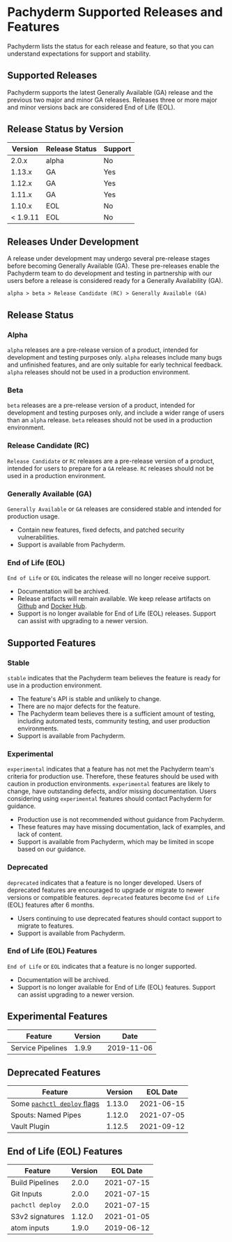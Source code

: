 # Pachyderm Supported Releases and Features

Pachyderm lists the status for each release and feature, so that you can understand expectations for support and stability.
 
## Supported Releases

Pachyderm supports the latest Generally Available (GA) release and the previous two major and minor GA releases. Releases three or more major and minor versions back are considered End of Life (EOL).

## Release Status by Version

| Version  | Release Status | Support |
| -------- | -------------- | ------- |
| 2.0.x    | alpha          | No      |
| 1.13.x   | GA             | Yes     |
| 1.12.x   | GA             | Yes     |
| 1.11.x   | GA             | Yes     |
| 1.10.x   | EOL            | No      |
| < 1.9.11 | EOL            | No      |

## Releases Under Development

A release under development may undergo several pre-release stages before becoming Generally Available (GA). These pre-releases enable the Pachyderm team to do development and testing in partnership with our users before a release is considered ready for a Generally Availability (GA).

`alpha > beta > Release Candidate (RC) > Generally Available (GA)`

## Release Status

### Alpha

`alpha` releases are a pre-release version of a product, intended for development and testing purposes only. `alpha` releases include many bugs and unfinished features, and are only suitable for early technical feedback. `alpha` releases should not be used in a production environment.

### Beta

`beta` releases are a pre-release version of a product, intended for development and testing purposes only, and include a wider range of users than an `alpha` release. `beta` releases should not be used in a production environment.

### Release Candidate (RC)

`Release Candidate` or `RC` releases are a pre-release version of a product, intended for users to prepare for a `GA` release. `RC` releases should not be used in a production environment.

### Generally Available (GA)

`Generally Available` or `GA` releases are considered stable and intended for production usage.

- Contain new features, fixed defects, and patched security vulnerabilities.
- Support is available from Pachyderm.

### End of Life (EOL)

`End of Life` or `EOL` indicates the release will no longer receive support.

- Documentation will be archived.
- Release artifacts will remain available. We keep release artifacts on [Github](https://github.com/pachyderm/pachyderm/releases) and [Docker Hub](https://hub.docker.com/u/pachyderm).
- Support is no longer available for End of Life (EOL) releases. Support can assist with upgrading to a newer version.

## Supported Features

### Stable

`stable` indicates that the Pachyderm team believes the feature is ready for use in a production environment.

- The feature's API is stable and unlikely to change.
- There are no major defects for the feature.
- The Pachyderm team believes there is a sufficient amount of testing, including automated tests, community testing, and user production environments.
- Support is available from Pachyderm.

### Experimental

`experimental` indicates that a feature has not met the Pachyderm team's criteria for production use. Therefore, these features should be used with caution in production environments. `experimental` features are likely to change, have outstanding defects, and/or missing documentation. Users considering using `experimental` features should contact Pachyderm for guidance.

- Production use is not recommended without guidance from Pachyderm.
- These features may have missing documentation, lack of examples, and lack of content.
- Support is available from Pachyderm, which may be limited in scope based on our guidance.

### Deprecated

`deprecated` indicates that a feature is no longer developed. Users of deprecated features are encouraged to upgrade or migrate to newer versions or compatible features. `deprecated` features become `End of Life` (EOL) features after 6 months.

- Users continuing to use deprecated features should contact support to migrate to features.
- Support is available from Pachyderm. 

### End of Life (EOL) Features

`End of Life` or `EOL` indicates that a feature is no longer supported.

- Documentation will be archived.
- Support is no longer available for End of Life (EOL) features. Support can assist upgrading to a newer version.

## Experimental Features

| Feature           | Version | Date       |
| ----------------- | --------| ---------- |
| Service Pipelines | 1.9.9   | 2019-11-06 |

## Deprecated Features

| Feature             | Version |EOL Date   |
| ------------------- | --------| ---------- |
| Some [`pachctl deploy` flags](../../deploy-manage/deploy/helm_install/#pachctl-deploy-flag-deprecation)|  1.13.0 | 2021-06-15|
| Spouts: Named Pipes | 1.12.0  | 2021-07-05 |
| Vault Plugin        | 1.12.5  | 2021-09-12 |


## End of Life (EOL) Features

| Feature           | Version | EOL Date   |
| ----------------- | --------| ---------- |
| Build Pipelines   | 2.0.0   | 2021-07-15 |
| Git Inputs        | 2.0.0   | 2021-07-15 |
| `pachctl deploy`  | 2.0.0   | 2021-07-15 |
| S3v2 signatures   | 1.12.0  | 2021-01-05 |
| atom inputs       | 1.9.0   | 2019-06-12 |
